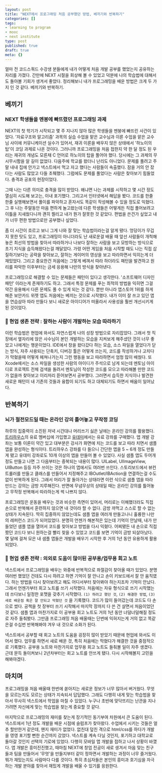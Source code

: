 ```yaml
---
layout: post
title: "NEXT에서 프로그래밍 처음 공부했던 방법, 베끼기와 반복하기"
categories: []
tags:
- learning to program
- mooc
- next institute
type: post
published: true
draft: true
meta: {}
---
```


얼마 전 코드스쿼드 수강생 분들에게 내가 어떻게 처음 개발 공부를 했었는지 공유하는 자리를 가졌다. 간만에 NEXT 시절을 회상해 볼 수 있었고 덕분에 나의 학습법에 대해서도 돌아볼 기회가 생겨서 좋았다. 정리해보니 내가 프로그래밍을 배운 방법은 크게 두 가지 인 것 같다. 베끼기와 반복하기.

## 베끼기

### NEXT 학생들을 멘붕에 빠뜨렸던 프로그래밍 과제

NEXT의 첫 학기가 시작되고 몇 주 지나지 않아 많은 학생들을 멘붕에 빠뜨린 사건이 있었다. '자료구조와 알고리즘' 과목의 실습 수업을 맡은 교수님과 이론 수업을 맡은 교수님 사이에 커뮤니케이션 실수가 있어서, 재귀 이론을 배우지 않은 상태에서 '하노이의 탑'이 코딩 과제로 나온 것이다. 그러니까 프로그래밍을 처음 접한지 약 한 달 정도 된 우리는 재귀의 개념도 모른채 C 언어로 하노이의 탑을 풀어야 했다. 당시에는 그 과제의 무시무시함을 알 길이 없었다. 다음주에 학교를 왔더니 난리도 아니었다. 문제를 풀려고 주말 내내 집에 안가고 넥스트에서 먹고 자고 했다는 사람들이 속출했다. 잠을 거의 안 잤다는 사람도 많았고 다들 초췌했다. 그럼에도 문제를 풀었다는 사람은 찾아보기 힘들었다. 충격과 공포의 현장이었다.

그때 나는 다른 의미로 충격을 많이 받았다. 왜냐면 나는 과제를 시작하고 몇 시간 정도 열심히 시도해 보고는, 이내 포기했다. 그리고서 인터넷에서 해답을 봤다. 코드를 한줄 한줄 실행해보면서 풀이를 파악하고 혼자서도 똑같이 작성해볼 수 있을 정도로 익혔다. 그 후 나는 주말동안 마음 편하게 놀고왔는데 다른 학생들은 어떻게든 직접 풀어보려고 이틀을 지새웠다니까 괜히 찔리고 내가 뭔가 잘못한 것 같았다. 편법을 쓴건가 싶었고 내가 너무 편한 방법으로만 공부했나 싶었다.

좀 더 시간이 흐르고 보니 그게 나와 잘 맞는 학습법이라는걸 알게 됐다. 엉덩이가 무겁지 못한 탓도 있고, 프로그래밍이 아니더라도 난 새로운걸 배울 때 앞선 사람들이 개척해놓은 최선의 방법을 찾아서 따라하거나 나보다 잘하는 사람을 보고 모방하는 방식으로 초기 지식을 습득해왔다는걸 깨달았다. 가령 어떤 게임을 처음 시작할 때도 나는 직접 삽질하기보다는 공략을 찾아보고, 잘하는 게이머의 영상을 보고 따라하면서 익히는게 더 재밌었다. 그리고 중요한건 처음에는 그렇게 베껴서 따라 하더라도 패턴을 발견하고 원리를 파악한 이후부터는 금세 응용해 나만의 방식을 찾아낸다.

프로그래밍으로 해결할 수 있는 문제들은 패턴이 있다고 생각한다. '소프트웨어 디자인 패턴' 이라는게 존재하기도 하고. 그래서 특정 문제를 푸는 최적의 방법을 익히면 그걸 약간 응용해서 다른 문제도 풀 수 있게 되는 것 같다. 뿐만 아니라 앱스토어 1위를 하게 해준 보안카드 위젯 앱도 처음에는 베끼는 것으로 시작했다. 내가 이미 잘 쓰고 있던 앱을 연습삼아 따라 만들다 보니 새로운 아이디어가 떠올라서 사용성을 훨씬 개선시키게 된 것이었다.

### 🥑 현업 생존 전략 : 잘하는 사람이 개발하는 모습 따라하기

이런 학습법은 현업에 와서도 자연스럽게 나의 성장 방법으로 자리잡았다. 그래서 첫 직장에서 옆자리에 앉은 사수님이 본인 개발하는 모습을 지켜보게 해주셨던 것이 너무 좋았고 나에게는 행운이었다. IDE에서 창을 왔다갔다 하는 모습, 소스 파일을 열었다가 닫는 방식, 자주 사용되는 단축키, 디버깅 툴은 어떻게 쓰는지, 코드를 작성하거나 고치다가 막혔을때 어떻게 헤쳐나가는지 그런 행동을 보고 따라하면서 엄청 많이 배웠다. 또 Xcode에서는 소스 파일을 생성한 사람의 아이디가 주석으로 남게 되는데 멘토님 아이디로 프로젝트 전체 검색을 돌려서 멘토님이 작성한 코드를 모으고 따라해볼 만한 코드가 없을까 찾아보고 이리저리 뜯어보면서 공부했다. 그러면서 습득한 지식이나 발견한 새로운 패턴이 내 기존의 것들과 융합이 되기도 하고 대체되기도 하면서 배움이 일어났다.

## 반복하기

### 뇌가 절전모드일 때는 온라인 강의 틀어놓고 무작정 코딩

하루의 집중력이 소진된 저녁 시간대나 머리쓰기 싫은 날에는 온라인 강의를 활용했다. [트리하우스](https://teamtreehouse.com/soojinro)의 유료 멤버십에 가입했고 [유데미](https://www.udemy.com)에서는 유료 강좌를 구매했다. 앱 개발 강좌는 보통 이론이 약간 있고 대부분은 강사가 화면에 치는 코드를 보고 따라 치면서 샘플 앱을 완성하는 형식이다. 트리하우스 강좌를 다 들으니 간단한 앱을 5 ~ 6개 정도 만들게 됐고 유데미 강좌로도 10개 이상의 앱을 만들어 볼 수 있었다. 사실 샘플 앱도 두어개 정도 만들고 나면 그 다음부터는 중복되는 내용이 많다. UILabel, UIImageView, UIButton 등등 자주 쓰이는 것은 하나의 앱에서도 여러번 쓰인다. 스토리보드에서 뷰컨트롤러를 만들고 클래스를 만들어서 지정해주고 IBOutlet/IBAction을 연결하는걸 수도 없이 반복하게 된다. 그래서 머리가 잘 돌아가는 상태라면 이런 식으로 샘플 앱을 따라 만드는 강의는 금방 지루해진다. 반면에 무념무상의 상태일 때는 온라인 강의를 틀어놓고 무작정 반복해서 따라하는게 썩 나쁘지 않다.

프로그래밍은 운동을 배우는 것과 비슷한 측면이 있어서, 머리로는 이해했더라도 직접 손으로 반복해서 훈련하지 않으면 내 것이라 할 수 없다. 금방 까먹고 스스로 할 수 없는 상태가 지속된다. 딱히 집중하지 않았는데도 샘플 앱을 여러개 만들고나니 훌륭한 나만의 레퍼런스 코드가 되어있었다. 분명히 언젠가 해본적은 있는데 기억이 안날때, 내가 만들었던 샘플 앱을 열어서 코드를 찾아보고 방법을 다시 익혔다. 어찌됐든 내 손으로 직접 짰던 코드다 보니 원하는걸 빨리 찾을 수 있었고 코드를 보면 기억이 금방 되살아났다. 몇 달에 걸쳐 모은 내 샘플 앱들은 개발을 배우기 시작한 후 거의 1년 동안 유용하게 활용되었다.

### 🥑 현업 생존 전략 : 의외로 도움이 많이된 공부용/업무용 회고 노트

넥스트에서 프로그래밍을 배우는 와중에 반복적으로 좌절감이 찾아올 때가 있었다. 분명 여러번 했었던 건데도 다시 하려고 하면 기억이 잘 안나고 손이 키보드에서 잘 안 움직였다. 하는 방법을 다시 찾아보려고 해도 어디서부터 찾아봐야 하는지조차 기억이 안났다. 그래서 언젠가부터 회고 노트를 쓰기 시작했다. 처음에는 자유 형식으로 쓰기 시작했는데 쓰다보니 일정한 포맷을 갖추기 시작했다. `(1) 하려고 했던 것`, `(2) 해결한 방법`, `(3) 새로 배운점 혹은 잘 안되고 막혔던 것` 을 기록했다. 코드가 많이 들어갔는데 코드도 다 손으로 썼다. 공책을 첫 장부터 쓰기 시작해서 마지막 장까지 다 쓴 건 살면서 처음이었던 것 같다. 샘플 앱과 마찬가지로 이 공부용 회고 노트도 거의 1년 동안 너덜너덜해질 정도로 자주 들춰봤다. 그만큼 프로그래밍 처음 배울때는 단번에 익혀지는게 거의 없고 똑같은걸 수십번 반복해봐야 겨우 내 것으로 소화가 된다.

넥스트에서 공부할 때 회고 노트의 도움을 굉장히 많이 받았기 때문에 현업에 와서도 이어서 했다. 업무를 하면서 새로 배운 것, 특히 처음에는 막혔다가 해결한 것을 중점적으로 기록했다. 공부용 노트와 마찬가지로 업무용 회고 노트도 들춰볼 일이 자주 생겼다. 근데 문득 돌이켜보니 2년차부터는 회고 노트를 안쓰게 됐다. 다시 시작해볼지 고민을 해봐야겠다.

## ‏‏‎마치며

프로그래밍을 처음 배울때 한번에 쏟아지는 새로운 정보가 너무 많아서 버거웠다. 무엇을 모르는지도 모르는 상태가 지속되서 답답했다. 그래도 다행히 내게 맞는 학습법을 찾아서 무사히 넥스트에서 학업을 마칠 수 있었다. 누구나 초반에 맞닥뜨리는 난관을 지나가려면 자신에게 맞는 학습법을 찾는게 중요할 것 같다. 

마지막으로 프로그래밍의 재미를 찾는게 장기적인 동기부여 차원에서 큰 도움이 된다. 넥스트에서 1년 정도 개발을 배운 시점에 슬럼프가 찾아왔다. 수업에서 시키는 것들은 얼추 할만한거 같은데, 왠지 재미가 없었다. 없친대 덮친 격으로 html/css를 하다가 개발을 영영 포기할 뻔한 순간까지 갔었다. 넥스트를 계속 다닐 것인지, 포기하고 대학교로 돌아갈 것인지 선택의 기로에 있었다. 다행히 모바일 앱 개발을 접하고 나서 상황이 바꼈다. 앱 개발은 흥미진진했고, 때마침 NEXT에 창업 전공이 새로 생겨서 마음 맞는 친구들과 팀을 만들어서 '무엇'을 만들지부터 같이 정하면서 개발하는 과정이 너무 즐거웠다. 뭐가 재밌는지도 사람마다 다를 것이다. 특히 초심자들은 본인의 흥미과 호기심을 자극하는 개발 분야를 찾아서 재밌게 개발을 배울 수 있기를 응원한다.



